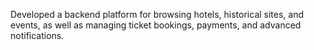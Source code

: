 Developed a backend platform for browsing hotels, historical sites, and events, as well as managing ticket bookings, payments, and advanced notifications.

